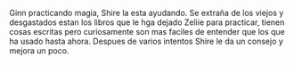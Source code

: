 Ginn practicando magia, Shire la esta ayudando. Se extraña de los viejos y desgastados estan los libros que le hga dejado Zeliie para practicar, tienen cosas escritas pero curiosamente son mas faciles de entender que los que ha usado hasta ahora. Despues de varios intentos Shire le da un consejo y mejora un poco.
